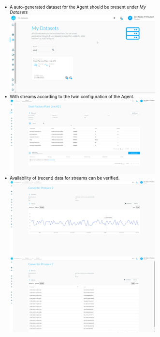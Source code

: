 * A auto-generated dataset for the Agent should be present under *My Datasets*
![DataSpace-Admin - Dataset - Verify 1](./img/agent-dataset-verify-1.png)
* With streams according to the twin configuration of the Agent.
![DataSpace-Admin - Dataset - Verify 2](./img/agent-dataset-verify-2.png)
* Availability of (recent) data for streams can be verified.
    ![DataSpace-Admin - Dataset - Verify 3](./img/agent-dataset-verify-3.png)
    ![DataSpace-Admin - Dataset - Verify 4](./img/agent-dataset-verify-4.png)